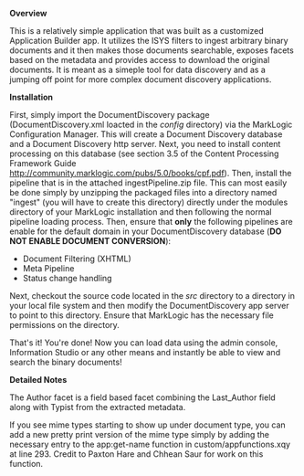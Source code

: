 **Overview**

This is a relatively simple application that was built as a customized Application Builder app. It utilizes the ISYS filters to ingest arbitrary binary documents and it then makes those documents searchable, exposes facets based on the metadata and provides access to download the original documents. It is meant as a simeple tool for data discovery and as a jumping off point for more complex document discovery applications.

**Installation**

First, simply import the DocumentDiscovery package (DocumentDiscovery.xml loacted in the *config* directory) via the MarkLogic Configuration Manager. This will create a Document Discovery database and a Document Discovery http server. Next, you need to install content processing on this database (see section 3.5 of the Content Processing Framework Guide http://community.marklogic.com/pubs/5.0/books/cpf.pdf). Then, install the pipeline that is in the attached ingestPipeline.zip file. This can most easily be done simply by unzipping the packaged files into a directory named "ingest" (you will have to create this directory) directly under the modules directory of your MarkLogic installation and then following the normal pipeline loading process. Then, ensure that **only** the following pipelines are enable for the default domain in your DocumentDiscovery database (**DO NOT ENABLE DOCUMENT CONVERSION**):

* Document Filtering (XHTML)
* Meta Pipeline
* Status change handling

Next, checkout the source code located in the *src* directory to a directory in your local file system and then modify the DocumentDiscovery app server to point to this directory. Ensure that MarkLogic has the necessary file permissions on the directory.

That's it! You're done! Now you can load data using the admin console, Information Studio or any other means and instantly be able to view and search the binary documents!

**Detailed Notes**

The Author facet is a field based facet combining the Last_Author field along with Typist from the extracted metadata.

If you see mime types starting to show up under document type, you can add a new pretty print version of the mime type simply by adding the necessary entry to the app:get-name function in custom/appfunctions.xqy at line 293. Credit to Paxton Hare and Chhean Saur for work on this function.